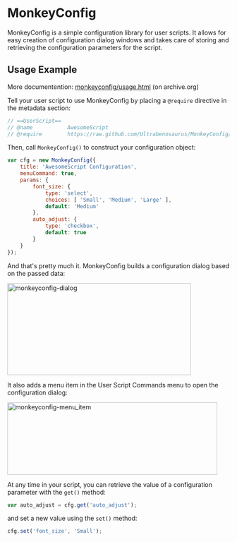 MonkeyConfig
============

MonkeyConfig is a simple configuration library for user scripts. It allows for
easy creation of configuration dialog windows and takes care of storing and
retrieving the configuration parameters for the script.

Usage Example
-------------

More documentention: [monkeyconfig/usage.html](https://web.archive.org/web/20190924061647/http://odyniec.net/projects/monkeyconfig/usage.html) (on archive.org)

Tell your user script to use MonkeyConfig by placing a `@require` directive in
the metadata section:

```javascript
// ==UserScript==
// @name           AwesomeScript
// @require        https://raw.github.com/Ultrabenosaurus/MonkeyConfig/master/monkeyconfig.js
```

Then, call `MonkeyConfig()` to construct your configuration object:

```javascript
var cfg = new MonkeyConfig({
    title: 'AwesomeScript Configuration',
    menuCommand: true,
    params: {
        font_size: {
            type: 'select',
            choices: [ 'Small', 'Medium', 'Large' ],
            default: 'Medium'
        },
        auto_adjust: {
            type: 'checkbox',
            default: true
        }
    }
});
```

And that's pretty much it. MonkeyConfig builds a configuration dialog based on
the passed data:
<!--
![Example configuration dialog](http://wwwtest.odyniec.net/projects/monkeyconfig/dialog.png)
-->
<!--
![Example configuration dialog](http://img691.imageshack.us/img691/6382/dialogs.png)
-->
<img width="416" height="208" alt="monkeyconfig-dialog" src="https://github.com/user-attachments/assets/050fa706-1a60-432d-ad61-7a1a06c1d492" />

It also adds a menu item in the User Script Commands menu to open the
configuration dialog:
<!--
![Menu item to open the configuration dialog](http://wwwtest.odyniec.net/projects/monkeyconfig/menu_item.png)
-->
<!--
![Menu item to open the configuration dialog](http://img651.imageshack.us/img651/325/menuitemopc.png)
-->
<img width="476" height="164" alt="monkeyconfig-menu_item" src="https://github.com/user-attachments/assets/5bad2711-8ef2-4121-bbd0-0fb0767357bf" />

At any time in your script, you can retrieve the value of a configuration
parameter with the `get()` method:

```javascript
var auto_adjust = cfg.get('auto_adjust');
```

and set a new value using the `set()` method:

```javascript
cfg.set('font_size', 'Small');
```
